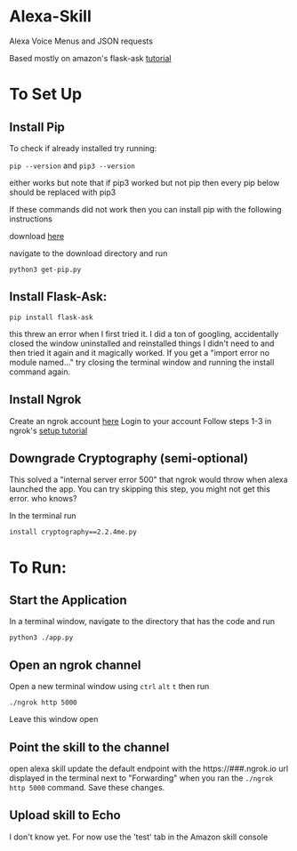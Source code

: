 # Alexa-Skill
Alexa Voice Menus and JSON requests

Based mostly on amazon's flask-ask [tutorial](https://developer.amazon.com/blogs/post/Tx14R0IYYGH3SKT/Flask-Ask:-A-New-Python-Framework-for-Rapid-Alexa-Skills-Kit-Development)


# To Set Up
## Install Pip
To check if already installed try running:

`pip --version` and `pip3 --version`

either works but note that if pip3 worked but not pip then every pip below should be replaced with pip3

If these commands did not work then you can install pip with the following instructions

download [here](https://bootstrap.pypa.io/get-pip.py)

navigate to the download directory and run

`python3 get-pip.py`

## Install Flask-Ask:
`pip install flask-ask`

this threw an error when I first tried it.  I did a ton of googling, accidentally closed the window uninstalled and reinstalled things I didn't need to and then tried it again and it magically worked.  If you get a "import error no module named..." try closing the terminal window and running the install command again.

## Install Ngrok
Create an ngrok account [here](https://dashboard.ngrok.com/signup)
Login to your account
Follow steps 1-3  in ngrok's [setup tutorial](https://dashboard.ngrok.com/signup)

## Downgrade Cryptography (semi-optional)
This solved a "internal server error 500" that ngrok would throw when alexa launched the app.  You can try skipping this step, you might not get this error. who knows?

In the terminal run

`install cryptography==2.2.4me.py`

# To Run:
## Start the Application
In a terminal window, navigate to the directory that has the code and run

`python3 ./app.py`
## Open an ngrok channel
Open a new terminal window using `ctrl` `alt` `t`
then run

`./ngrok http 5000`

Leave this window open

## Point the skill to the channel
open alexa skill
update the default endpoint with the https://###.ngrok.io url displayed in the terminal next to "Forwarding" when you ran the `./ngrok http 5000` command.  Save these changes.

## Upload skill to Echo
I don't know yet.  For now use the 'test' tab in the Amazon skill console

